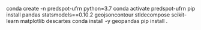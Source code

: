 conda create -n predspot-ufrn python=3.7
conda activate predspot-ufrn
pip install pandas statsmodels==0.10.2 geojsoncontour stldecompose scikit-learn matplotlib descartes
conda install -y geopandas
pip install .

